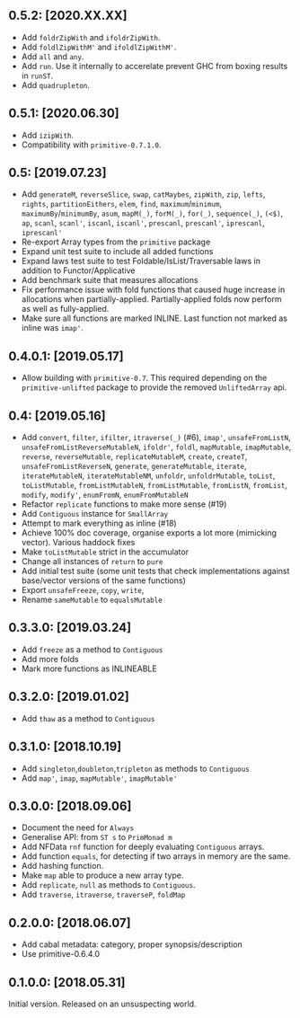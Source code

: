 0.5.2: [2020.XX.XX]
-------------------
* Add `foldrZipWith` and `ifoldrZipWith`.
* Add `foldlZipWithM'` and `ifoldlZipWithM'`.
* Add `all` and `any`.
* Add `run`. Use it internally to accerelate prevent GHC from
  boxing results in `runST`. 
* Add `quadrupleton`.

0.5.1: [2020.06.30]
-----------------
* Add `izipWith`.
* Compatibility with `primitive-0.7.1.0`.

0.5: [2019.07.23]
-----------------
* Add `generateM`, `reverseSlice`, `swap`, `catMaybes`,
  `zipWith`, `zip`, `lefts`, `rights`, `partitionEithers`, `elem`,
  `find`, `maximum`/`minimum`, `maximumBy`/`minimumBy`, `asum`,
  `mapM(_)`, `forM(_)`, `for(_)`, `sequence(_)`, `(<$)`, `ap`, `scanl`,
  `scanl'`, `iscanl`, `iscanl'`, `prescanl`, `prescanl'`, `iprescanl`,
  `iprescanl'`
* Re-export Array types from the `primitive` package
* Expand unit test suite to include all added functions
* Expand laws test suite to test Foldable/IsList/Traversable laws
  in addition to Functor/Applicative
* Add benchmark suite that measures allocations
* Fix performance issue with fold functions that caused huge increase
  in allocations when partially-applied. Partially-applied folds now
  perform as well as fully-applied.
* Make sure all functions are marked INLINE. Last function not marked
  as inline was `imap'`.

0.4.0.1: [2019.05.17]
---------------------
* Allow building with `primitive-0.7`. This required depending on the
  `primitive-unlifted` package to provide the removed `UnliftedArray`
  api.

0.4: [2019.05.16]
----------
* Add `convert`, `filter`, `ifilter`, `itraverse(_)` (#6), `imap'`,
  `unsafeFromListN`, `unsafeFromListReverseMutableN`, `ifoldr'`,
  `foldl`, `mapMutable`, `imapMutable`, `reverse`, `reverseMutable`,
  `replicateMutableM`, `create`, `createT`, `unsafeFromListReverseN`,
  `generate`, `generateMutable`, `iterate`, `iterateMutableN`,
  `iterateMutableNM`, `unfoldr`, `unfoldrMutable`, `toList`,
  `toListMutable`, `fromListMutableN`, `fromListMutable`, `fromListN`,
  `fromList`, `modify`, `modify'`, `enumFromN`, `enumFromMutableN`
* Refactor `replicate` functions to make more sense (#19)
* Add `Contiguous` instance for `SmallArray`
* Attempt to mark everything as inline (#18)
* Achieve 100% doc coverage, organise exports a lot more
  (mimicking vector). Various haddock fixes
* Make `toListMutable` strict in the accumulator
* Change all instances of `return` to `pure`
* Add initial test suite (some unit tests that check implementations
  against base/vector versions of the same functions)
* Export `unsafeFreeze`, `copy`, `write`, 
* Rename `sameMutable` to `equalsMutable`

0.3.3.0: [2019.03.24]
---------------------
* Add `freeze` as a method to `Contiguous`
* Add more folds
* Mark more functions as INLINEABLE

0.3.2.0: [2019.01.02]
---------------------
* Add `thaw` as a method to `Contiguous`

0.3.1.0: [2018.10.19]
---------------------
* Add `singleton`,`doubleton`,`tripleton` as methods to `Contiguous`
* Add `map'`, `imap`, `mapMutable'`, `imapMutable'`

0.3.0.0: [2018.09.06]
---------------------
* Document the need for `Always`
* Generalise API: from `ST s` to `PrimMonad m`
* Add NFData `rnf` function for deeply evaluating
  `Contiguous` arrays.
* Add function `equals`, for detecting if two arrays in memory
  are the same.
* Add hashing function.
* Make `map` able to produce a new array type.
* Add `replicate`, `null` as methods to `Contiguous`.
* Add `traverse`, `itraverse`, `traverseP`, `foldMap`

0.2.0.0: [2018.06.07]
---------------------
* Add cabal metadata: category, proper synopsis/description
* Use primitive-0.6.4.0

0.1.0.0: [2018.05.31]
---------------------
Initial version. Released on an unsuspecting world.
